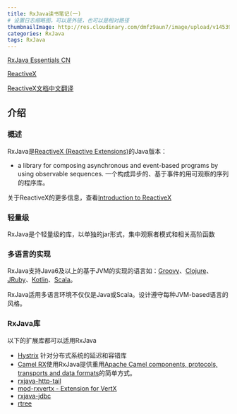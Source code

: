 ```yaml
---
title: RxJava读书笔记(一)
# 设置日志缩略图，可以是外链，也可以是相对路径
thumbnailImage: http://res.cloudinary.com/dmfz9aun7/image/upload/v1453950569/reactive/Rx_Logo_S.png
categories: RxJava
tags: RxJava
---
```

[RxJava Essentials CN](https://www.gitbook.com/book/yuxingxin/rxjava-essentials-cn/details)

[ReactiveX](http://reactivex.io/documentation/observable.html)

[ReactiveX文档中文翻译](https://mcxiaoke.gitbooks.io/rxdocs/content/Intro.html)

## 介绍
### 概述
RxJava是[ReactiveX (Reactive Extensions)](https://reactivex.io/)的Java版本：
-  a library for composing asynchronous and event-based programs by using observable sequences.
一个构成异步的、基于事件的用可观察的序列的程序库。

关于ReactiveX的更多信息，查看[Introduction to ReactiveX](http://reactivex.io/intro.html)

### 轻量级
RxJava是个轻量级的库，以单独的jar形式，集中观察者模式和相关高阶函数
### 多语言的实现
RxJava支持Java6及以上的基于JVM的实现的语言如：[Groovy](https://github.com/ReactiveX/RxGroovy)、[Clojure](https://github.com/ReactiveX/RxClojure)、[JRuby](https://github.com/ReactiveX/RxJRuby)、[Kotlin](https://github.com/ReactiveX/RxKotlin)、[Scala](https://github.com/ReactiveX/RxScala)。

RxJava适用多语言环境不仅仅是Java或Scala。设计遵守每种JVM-based语言的风格。

### RxJava库
以下的扩展库都可以适用RxJava
- [Hystrix](https://github.com/Netflix/Hystrix/wiki/How-To-Use#wiki-Reactive-Execution) 针对分布式系统的延迟和容错库
- [Camel RX](http://camel.apache.org/rx.html)使用RxJava提供重用[Apache Camel components, protocols, transports and data formats](http://camel.apache.org/components.html)的简单方式。
- [rxjava-http-tail](https://github.com/myfreeweb/rxjava-http-tail) 
- [mod-rxvertx - Extension for VertX](https://github.com/vert-x/mod-rxvertx)
- [rxjava-jdbc](https://github.com/davidmoten/rxjava-jdbc)
- [rtree](https://github.com/davidmoten/rtree)